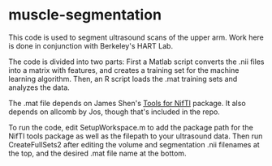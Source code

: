 # muscle-segmentation

This code is used to segment ultrasound scans of the upper arm. Work here is done in conjunction with Berkeley's HART Lab.

The code is divided into two parts: First a Matlab script converts the .nii files into a matrix with features, and creates a training set for the machine learning algorithm. Then, an R script loads the .mat training sets and analyzes the data.

The .mat file depends on James Shen's [Tools for NifTI](https://www.mathworks.com/matlabcentral/fileexchange/8797-tools-for-nifti-and-analyze-image?requestedDomain=www.mathworks.com) package. It also depends on allcomb by Jos, though that's included in the repo.

To run the code, edit SetupWorkspace.m to add the package path for the NifTI tools package as well as the filepath to your ultrasound data. Then run CreateFullSets2 after editing the volume and segmentation .nii filenames at the top, and the desired .mat file name at the bottom.




